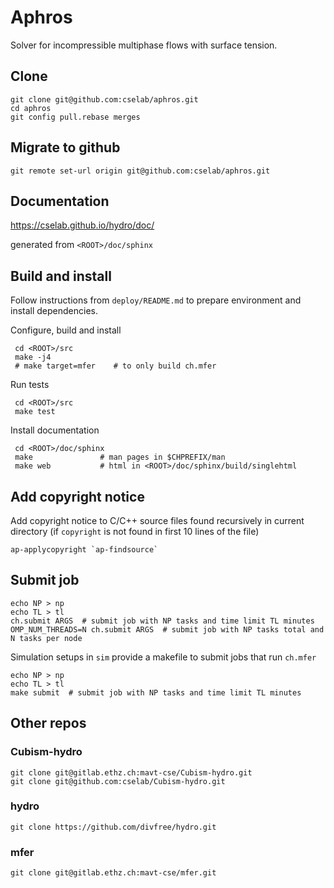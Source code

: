 # Aphros

Solver for incompressible multiphase flows with surface tension.

## Clone

    git clone git@github.com:cselab/aphros.git
    cd aphros
    git config pull.rebase merges

## Migrate to github

    git remote set-url origin git@github.com:cselab/aphros.git

## Documentation

<https://cselab.github.io/hydro/doc/>

generated from `<ROOT>/doc/sphinx`

## Build and install

Follow instructions from `deploy/README.md` to
prepare environment and install dependencies.

Configure, build and install

     cd <ROOT>/src
     make -j4
     # make target=mfer    # to only build ch.mfer

Run tests

     cd <ROOT>/src
     make test

Install documentation

     cd <ROOT>/doc/sphinx
     make               # man pages in $CHPREFIX/man
     make web           # html in <ROOT>/doc/sphinx/build/singlehtml

## Add copyright notice

Add copyright notice to C/C++ source files found recursively in current
directory (if `copyright` is not found in first 10 lines of the file)

    ap-applycopyright `ap-findsource`

## Submit job

    echo NP > np
    echo TL > tl
    ch.submit ARGS  # submit job with NP tasks and time limit TL minutes
    OMP_NUM_THREADS=N ch.submit ARGS  # submit job with NP tasks total and N tasks per node

Simulation setups in `sim` provide a makefile to submit jobs that run `ch.mfer`

    echo NP > np
    echo TL > tl
    make submit  # submit job with NP tasks and time limit TL minutes

## Other repos


### Cubism-hydro

    git clone git@gitlab.ethz.ch:mavt-cse/Cubism-hydro.git
    git clone git@github.com:cselab/Cubism-hydro.git

### hydro

    git clone https://github.com/divfree/hydro.git

### mfer

    git clone git@gitlab.ethz.ch:mavt-cse/mfer.git
